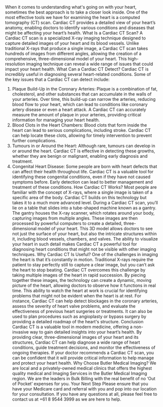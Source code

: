 When it comes to understanding what's going on with your heart, sometimes the best approach is to take a closer look inside. One of the most effective tools we have for examining the heart is a computed tomography (CT) scan. Cardiac CT provides a detailed view of your heart’s anatomy, enabling doctors to identify various conditions and diseases that might be affecting your heart’s health.
What Is a Cardiac CT Scan?
A Cardiac CT scan is a specialized X-ray imaging technique designed to capture detailed images of your heart and its blood vessels. Unlike traditional X-rays that produce a single image, a Cardiac CT scan takes hundreds of images from different angles, allowing the creation of a comprehensive, three-dimensional model of your heart. This high-resolution imaging technique can reveal a wide range of issues that could impact your heart health.
What Can a Cardiac CT Detect?
Cardiac CT is incredibly useful in diagnosing several heart-related conditions. Some of the key issues that a Cardiac CT can detect include:
1.	Plaque Build-Up in the Coronary Arteries: Plaque is a combination of fat, cholesterol, and other substances that can accumulate in the walls of your arteries. Over time, this build-up can narrow the arteries, reducing blood flow to your heart, which can lead to conditions like coronary artery disease or even a heart attack. A Cardiac CT can accurately measure the amount of plaque in your arteries, providing critical information for managing your heart health.
2.	Blood Clots in the Heart Chambers: Blood clots that form inside the heart can lead to serious complications, including stroke. Cardiac CT can help locate these clots, allowing for timely intervention to prevent further complications.
3.	Tumours in or Around the Heart: Although rare, tumours can develop in or around the heart. Cardiac CT is effective in detecting these growths, whether they are benign or malignant, enabling early diagnosis and treatment.
4.	Congenital Heart Disease: Some people are born with heart defects that can affect their health throughout life. Cardiac CT is a valuable tool for identifying these congenital conditions, even if they have not caused symptoms before. Early detection can lead to better management and treatment of these conditions.
How Cardiac CT Works?
Most people are familiar with the concept of X-rays, where a single image is taken of a specific area of the body. Cardiac CT builds on this technology but takes it to a much more advanced level.
During a Cardiac CT scan, you’ll lie on a table that slides into a tube-shaped machine known as a gantry. The gantry houses the X-ray scanner, which rotates around your body, capturing images from multiple angles. These images are then processed by powerful computers to create a detailed, three-dimensional model of your heart.
This 3D model allows doctors to see not just the surface of your heart, but also the intricate structures within it, including blood vessels, chambers, and valves. The ability to visualize your heart in such detail makes Cardiac CT a powerful tool for diagnosing heart conditions that might not be visible with other imaging techniques.
Why Cardiac CT Is Useful?
One of the challenges in imaging the heart is that it’s constantly in motion. Traditional X-rays require the patient to stay perfectly still to capture a clear image, but you can’t ask the heart to stop beating.
Cardiac CT overcomes this challenge by taking multiple images of the heart in rapid succession. By piecing together these images, the technology can create a dynamic, moving picture of the heart, allowing doctors to observe how it functions in real time. This ability to watch the heart at work is crucial for identifying problems that might not be evident when the heart is at rest.
For instance, Cardiac CT can help detect blockages in the coronary arteries, assess the severity of heart valve problems, and evaluate the effectiveness of previous heart surgeries or treatments. It can also be used to plan procedures such as angioplasty or bypass surgery by providing a detailed roadmap of the heart's structure.
Conclusion
Cardiac CT is a valuable tool in modern medicine, offering a non-invasive way to gain detailed insights into your heart’s health. By providing clear, three-dimensional images of your heart and its structures, Cardiac CT can help diagnose a wide range of heart conditions, guide treatment decisions, and monitor the effectiveness of ongoing therapies. If your doctor recommends a Cardiac CT scan, you can be confident that it will provide critical information to help manage and protect your heart health.
Why Choose Butler Medical Imaging?
We are local and a privately-owned medical clinics that offers the highest quality medical and Imaging Services in the Butler Medical Imaging region. We are the leaders in Bulk Billing with the real benefit of no ‘Out of Pocket’ expenses for you.
Your Next Step
Please ensure that you have your Medicare card and referral with you and pop into our location for your consultation. If you have any questions at all, please feel free to contact us at +61 8 9544 3999 as we are here to help.
